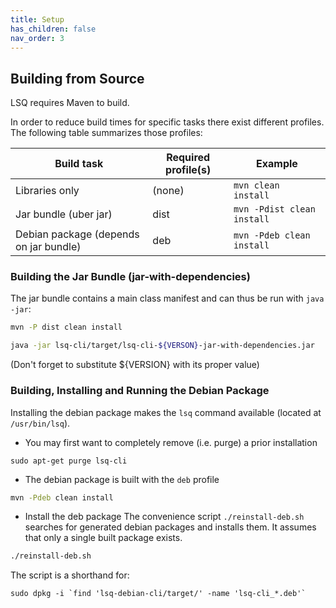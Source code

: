 ```yaml
---
title: Setup
has_children: false
nav_order: 3
---
```


## Building from Source

LSQ requires Maven to build.

In order to reduce build times for specific tasks there exist different profiles.
The following table summarizes those profiles:


| Build task                             | Required profile(s) | Example                    |
|----------------------------------------|---------------------|----------------------------|
| Libraries only                         | (none)              | `mvn clean install`        |
| Jar bundle (uber jar)                  | dist                | `mvn -Pdist clean install` |
| Debian package (depends on jar bundle) | deb                 | `mvn -Pdeb clean install`  |



### Building the Jar Bundle (jar-with-dependencies)

The jar bundle contains a main class manifest and can thus be run with `java -jar`:
```bash
mvn -P dist clean install

java -jar lsq-cli/target/lsq-cli-${VERSON}-jar-with-dependencies.jar
```
(Don't forget to substitute ${VERSION} with its proper value)


### Building, Installing and Running the Debian Package

Installing the debian package makes the `lsq` command available (located at `/usr/bin/lsq`).


* You may first want to completely remove (i.e. purge) a prior installation
```
sudo apt-get purge lsq-cli
```

* The debian package is built with the `deb` profile
```bash
mvn -Pdeb clean install
```

* Install the deb package
The convenience script `./reinstall-deb.sh` searches for generated debian packages and installs them.
It assumes that only a single built package exists.

```bash
./reinstall-deb.sh

```

The script is a shorthand for:

```
sudo dpkg -i `find 'lsq-debian-cli/target/' -name 'lsq-cli_*.deb'`
```


